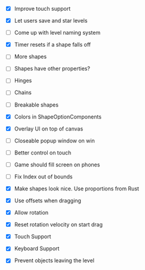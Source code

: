 - [x] Improve touch support
- [x] Let users save and star levels
- [ ] Come up with level naming system
- [x] Timer resets if a shape falls off
- [ ] More shapes
- [ ] Shapes have other properties?
- [ ] Hinges
- [ ] Chains
- [ ] Breakable shapes
- [x] Colors in ShapeOptionComponents
- [x] Overlay UI on top of canvas


- [ ] Closeable popup window on win
- [ ] Better control on touch
- [ ] Game should fill screen on phones


- [ ] Fix Index out of bounds
- [x] Make shapes look nice. Use proportions from Rust
- [x] Use offsets when dragging
- [x] Allow rotation
- [x] Reset rotation velocity on start drag
- [x] Touch Support
- [x] Keyboard Support
- [x] Prevent objects leaving the level